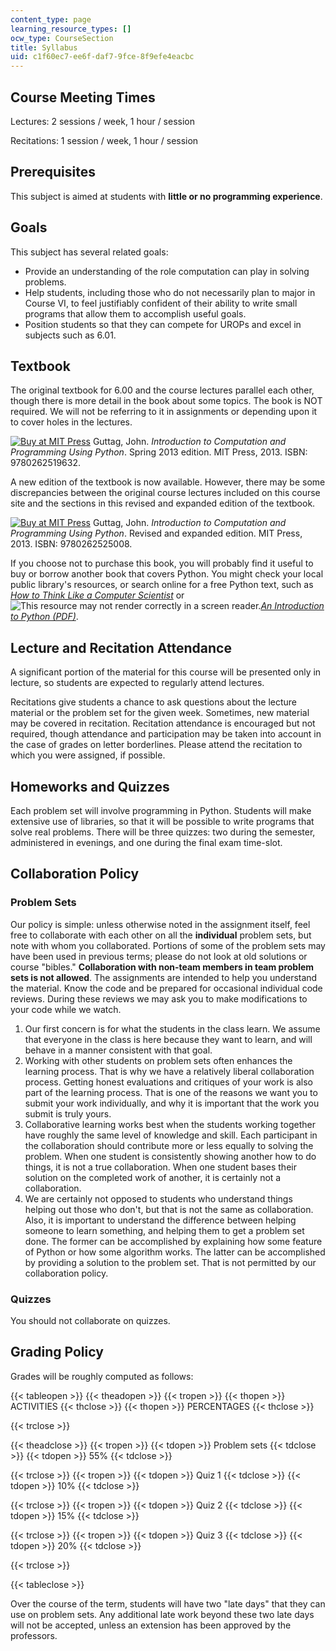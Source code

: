 ```yaml
---
content_type: page
learning_resource_types: []
ocw_type: CourseSection
title: Syllabus
uid: c1f60ec7-ee6f-daf7-9fce-8f9efe4eacbc
---
```


Course Meeting Times
--------------------

Lectures: 2 sessions / week, 1 hour / session

Recitations: 1 session / week, 1 hour / session

Prerequisites
-------------

This subject is aimed at students with **little or no programming experience**.

Goals
-----

This subject has several related goals:

*   Provide an understanding of the role computation can play in solving problems.
*   Help students, including those who do not necessarily plan to major in Course VI, to feel justifiably confident of their ability to write small programs that allow them to accomplish useful goals.
*   Position students so that they can compete for UROPs and excel in subjects such as 6.01.

Textbook
--------

The original textbook for 6.00 and the course lectures parallel each other, though there is more detail in the book about some topics. The book is NOT required. We will not be referring to it in assignments or depending upon it to cover holes in the lectures.

[![Buy at MIT Press](/images/mp_logo.gif)](https://mitpress.mit.edu/9780262519632) Guttag, John. _Introduction to Computation and Programming Using Python_. Spring 2013 edition. MIT Press, 2013. ISBN: 9780262519632.

A new edition of the textbook is now available. However, there may be some discrepancies between the original course lectures included on this course site and the sections in this revised and expanded edition of the textbook.

[![Buy at MIT Press](/images/mp_logo.gif)](https://mitpress.mit.edu/9780262525008) Guttag, John. _Introduction to Computation and Programming Using Python_. Revised and expanded edition. MIT Press, 2013. ISBN: 9780262525008.

If you choose not to purchase this book, you will probably find it useful to buy or borrow another book that covers Python. You might check your local public library's resources, or search online for a free Python text, such as [_How to Think Like a Computer Scientist_](http://www.greenteapress.com/thinkpython/html/index.html) or ![This resource may not render correctly in a screen reader.](/images/inacessible.gif)[_An Introduction to Python (PDF)_](http://tdc-www.harvard.edu/Python.pdf).

Lecture and Recitation Attendance
---------------------------------

A significant portion of the material for this course will be presented only in lecture, so students are expected to regularly attend lectures.

Recitations give students a chance to ask questions about the lecture material or the problem set for the given week. Sometimes, new material may be covered in recitation. Recitation attendance is encouraged but not required, though attendance and participation may be taken into account in the case of grades on letter borderlines. Please attend the recitation to which you were assigned, if possible.

Homeworks and Quizzes
---------------------

Each problem set will involve programming in Python. Students will make extensive use of libraries, so that it will be possible to write programs that solve real problems. There will be three quizzes: two during the semester, administered in evenings, and one during the final exam time-slot.

Collaboration Policy
--------------------

### Problem Sets

Our policy is simple: unless otherwise noted in the assignment itself, feel free to collaborate with each other on all the **individual** problem sets, but note with whom you collaborated. Portions of some of the problem sets may have been used in previous terms; please do not look at old solutions or course "bibles." **Collaboration with non-team members in team problem sets is not allowed**. The assignments are intended to help you understand the material. Know the code and be prepared for occasional individual code reviews. During these reviews we may ask you to make modifications to your code while we watch.

1.  Our first concern is for what the students in the class learn. We assume that everyone in the class is here because they want to learn, and will behave in a manner consistent with that goal.
2.  Working with other students on problem sets often enhances the learning process. That is why we have a relatively liberal collaboration process. Getting honest evaluations and critiques of your work is also part of the learning process. That is one of the reasons we want you to submit your work individually, and why it is important that the work you submit is truly yours.
3.  Collaborative learning works best when the students working together have roughly the same level of knowledge and skill. Each participant in the collaboration should contribute more or less equally to solving the problem. When one student is consistently showing another how to do things, it is not a true collaboration. When one student bases their solution on the completed work of another, it is certainly not a collaboration.
4.  We are certainly not opposed to students who understand things helping out those who don't, but that is not the same as collaboration. Also, it is important to understand the difference between helping someone to learn something, and helping them to get a problem set done. The former can be accomplished by explaining how some feature of Python or how some algorithm works. The latter can be accomplished by providing a solution to the problem set. That is not permitted by our collaboration policy.

### Quizzes

You should not collaborate on quizzes.

Grading Policy
--------------

Grades will be roughly computed as follows:

{{< tableopen >}}
{{< theadopen >}}
{{< tropen >}}
{{< thopen >}}
ACTIVITIES
{{< thclose >}}
{{< thopen >}}
PERCENTAGES
{{< thclose >}}

{{< trclose >}}

{{< theadclose >}}
{{< tropen >}}
{{< tdopen >}}
Problem sets
{{< tdclose >}}
{{< tdopen >}}
55%
{{< tdclose >}}

{{< trclose >}}
{{< tropen >}}
{{< tdopen >}}
Quiz 1
{{< tdclose >}}
{{< tdopen >}}
10%
{{< tdclose >}}

{{< trclose >}}
{{< tropen >}}
{{< tdopen >}}
Quiz 2
{{< tdclose >}}
{{< tdopen >}}
15%
{{< tdclose >}}

{{< trclose >}}
{{< tropen >}}
{{< tdopen >}}
Quiz 3
{{< tdclose >}}
{{< tdopen >}}
20%
{{< tdclose >}}

{{< trclose >}}

{{< tableclose >}}

Over the course of the term, students will have two "late days" that they can use on problem sets. Any additional late work beyond these two late days will not be accepted, unless an extension has been approved by the professors.